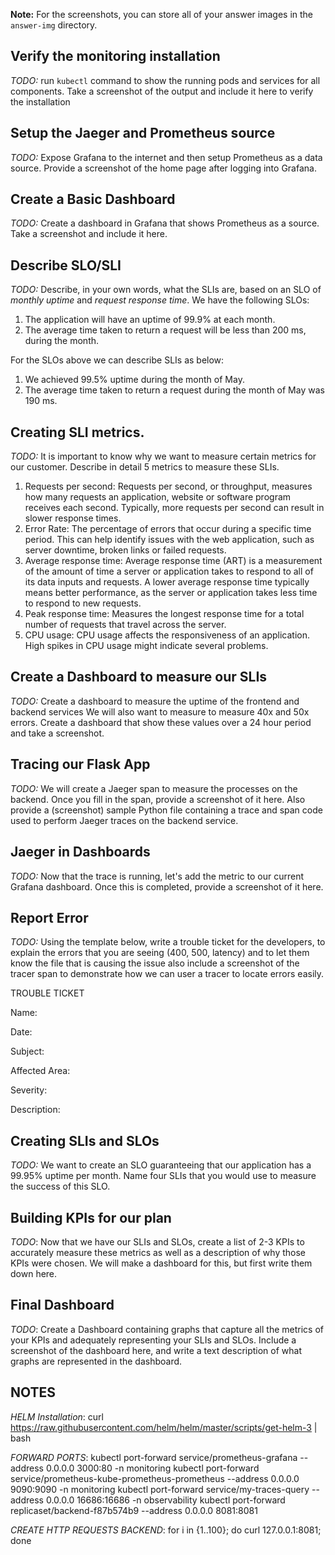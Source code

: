 **Note:** For the screenshots, you can store all of your answer images in the `answer-img` directory.

## Verify the monitoring installation

*TODO:* run `kubectl` command to show the running pods and services for all components. Take a screenshot of the output and include it here to verify the installation

## Setup the Jaeger and Prometheus source
*TODO:* Expose Grafana to the internet and then setup Prometheus as a data source. Provide a screenshot of the home page after logging into Grafana.

## Create a Basic Dashboard
*TODO:* Create a dashboard in Grafana that shows Prometheus as a source. Take a screenshot and include it here.

## Describe SLO/SLI
*TODO:* Describe, in your own words, what the SLIs are, based on an SLO of *monthly uptime* and *request response time*.
We have the following SLOs:
1. The application will have an uptime of 99.9% at each month.
2. The average time taken to return a request will be less than 200 ms, during the month.

For the SLOs above we can describe SLIs as below:
1. We achieved 99.5% uptime during the month of May.
2. The average time taken to return a request during the month of May was 190 ms.

## Creating SLI metrics.
*TODO:* It is important to know why we want to measure certain metrics for our customer. Describe in detail 5 metrics to measure these SLIs.
1. Requests per second: Requests per second, or throughput, measures how many requests an application, website or software program receives each second. Typically, more requests per second can result in slower response times.
2. Error Rate: The percentage of errors that occur during a specific time period. This can help identify issues with the web application, such as server downtime, broken links or failed requests.
3. Average response time: Average response time (ART) is a measurement of the amount of time a server or application takes to respond to all of its data inputs and requests. A lower average response time typically means better performance, as the server or application takes less time to respond to new requests.
4. Peak response time: Measures the longest response time for a total number of requests that travel across the server.
5. CPU usage: CPU usage affects the responsiveness of an application. High spikes in CPU usage might indicate several problems.

## Create a Dashboard to measure our SLIs
*TODO:* Create a dashboard to measure the uptime of the frontend and backend services We will also want to measure to measure 40x and 50x errors. Create a dashboard that show these values over a 24 hour period and take a screenshot.

## Tracing our Flask App
*TODO:*  We will create a Jaeger span to measure the processes on the backend. Once you fill in the span, provide a screenshot of it here. Also provide a (screenshot) sample Python file containing a trace and span code used to perform Jaeger traces on the backend service.

## Jaeger in Dashboards
*TODO:* Now that the trace is running, let's add the metric to our current Grafana dashboard. Once this is completed, provide a screenshot of it here.

## Report Error
*TODO:* Using the template below, write a trouble ticket for the developers, to explain the errors that you are seeing (400, 500, latency) and to let them know the file that is causing the issue also include a screenshot of the tracer span to demonstrate how we can user a tracer to locate errors easily.

TROUBLE TICKET

Name:

Date:

Subject:

Affected Area:

Severity:

Description:


## Creating SLIs and SLOs
*TODO:* We want to create an SLO guaranteeing that our application has a 99.95% uptime per month. Name four SLIs that you would use to measure the success of this SLO.

## Building KPIs for our plan
*TODO*: Now that we have our SLIs and SLOs, create a list of 2-3 KPIs to accurately measure these metrics as well as a description of why those KPIs were chosen. We will make a dashboard for this, but first write them down here.

## Final Dashboard
*TODO*: Create a Dashboard containing graphs that capture all the metrics of your KPIs and adequately representing your SLIs and SLOs. Include a screenshot of the dashboard here, and write a text description of what graphs are represented in the dashboard.  

## NOTES
*HELM Installation*:
curl https://raw.githubusercontent.com/helm/helm/master/scripts/get-helm-3 | bash

*FORWARD PORTS*: 
kubectl port-forward service/prometheus-grafana --address 0.0.0.0 3000:80 -n monitoring
kubectl port-forward service/prometheus-kube-prometheus-prometheus --address 0.0.0.0 9090:9090 -n monitoring
kubectl port-forward service/my-traces-query --address 0.0.0.0 16686:16686 -n observability
kubectl port-forward replicaset/backend-f87b574b9 --address 0.0.0.0 8081:8081

*CREATE HTTP REQUESTS BACKEND*:
for i in {1..100}; do curl 127.0.0.1:8081; done
